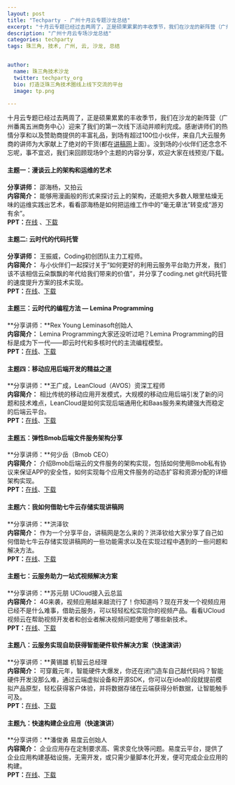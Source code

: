 ```yaml
---
layout: post
title: "Techparty - 广州十月云专题沙龙总结"
excerpt: "十月云专题已经过去两周了，正是硕果累累的丰收季节，我们在沙龙的新阵营（广州番禺五洲商务中心）迎来了我们的第一次线下活动并顺利完成。感谢讲师们的热情分享和以及赞助商提供的丰富礼品，到场有超过100位小伙伴，来自几大云服务商的讲师为大家献上了绝对的干货(都在讲稿网上面）。没到场的小伙伴们还念念不忘呢，事不宜迟，我们来回顾现场9个主题的内容分享，欢迎大家在线预览/下载。"
description: "广州十月云专场沙龙总结"
categories: techparty
tags: 珠三角, 技术, 广州, 云, 沙龙, 总结


author:
  name: 珠三角技术沙龙
  twitter: techparty_org
  bio: 打造泛珠三角技术圈线上线下交流的平台
  image: tp.png

---
```


十月云专题已经过去两周了，正是硕果累累的丰收季节，我们在沙龙的新阵营（广州番禺五洲商务中心）迎来了我们的第一次线下活动并顺利完成。感谢讲师们的热情分享和以及赞助商提供的丰富礼品，到场有超过100位小伙伴，来自几大云服务商的讲师为大家献上了绝对的干货(都在[讲稿网](http://jianggaowang.com)上面）。没到场的小伙伴们还念念不忘呢，事不宜迟，我们来回顾现场9个主题的内容分享，欢迎大家在线预览/下载。

#### 主题一：漫谈云上的架构和运维的艺术

**分享讲师：** 邵海杨，又拍云  
**内容简介：**
能够用漫画般的形式来探讨云上的架构，还能把大多数人眼里枯燥无味的运维实践出艺术，看看邵海杨是如何把运维工作中的“毫无章法”转变成“游刃有余”。  
**PPT：**[在线](http://www.jianggaowang.com/slides/28) 、[下载](http://jianggaowang.qiniudn.com/slides/uNeAjUDJQBTIWKiQzpLs8hDhoDUbQl.pdf)

#### 主题二: 云时代的代码托管

**分享讲师：** 王振威，Coding初创团队主力工程师。  
**内容简介：**
与小伙伴们一起探讨关于“如何更好的利用云服务平台助力开发，我们该不该相信云朵飘飘的年代给我们带来的价值”，并分享了coding.net git代码托管的速度提升方案的技术实现。  
**PPT：**[在线](http://www.jianggaowang.com/slides/25)、[下载](http://jianggaowang.qiniudn.com/slides/FLzF8DfO9NI9JDOeX8CXe3qO08cfBB.pdf)

#### 主题三：云时代的编程方法 — Lemina Programming

**分享讲师：**Rex Young Leminasoft创始人  
**内容简介：**
Lemina Programming大家还没听过吧？Lemina Programming的目标是成为下一代——即云时代和多核时代的主流编程模型。  
**PPT：**[在线](http://www.jianggaowang.com/slides/21)、[下载](http://jianggaowang.qiniudn.com/slides/QRnClBe6xw6FtYV3EdVI5MEF5KGhbp.pdf)

#### 主题四：移动应用后端开发的精益之道

**分享讲师：**王广成，LeanCloud（AVOS）资深工程师  
**内容简介：**
相比传统的移动应用开发模式，大规模的移动应用后端引发了新的问题和技术难点，LeanCloud是如何实现后端通用化和Baas服务来构建强大而稳定的后端云平台。  
**PPT：**[在线](http://www.jianggaowang.com/slides/24)、[下载](http://jianggaowang.qiniudn.com/slides/uqGPDiK0rJwbG0KToOn4ghSzeXt8cG.pdf)

#### 主题五：弹性Bmob后端文件服务架构分享

**分享讲师：**何少岳（Bmob CEO）  
**内容简介：**
介绍Bmob后端云的文件服务的架构实现，包括如何使用Bmob私有协议来保证APP的安全性，如何实现每个应用文件服务的动态扩容和资源分配的详细架构实现。  
**PPT：**[在线](http://www.jianggaowang.com/slides/27)、[下载](http://jianggaowang.qiniudn.com/slides/vcvghxTsfPBgsZ5Hf89ElZIgBt53C4.pdf)

#### 主题六：我如何借助七牛云存储实现讲稿网

**分享讲师：**洪泽钦  
**内容简介：**
作为一个分享平台，讲稿网是怎么来的？洪泽钦给大家分享了自己如何借助七牛云存储实现讲稿网的一些功能需求以及在实现过程中遇到的一些问题和解决方法。  
**PPT：**[在线](http://www.jianggaowang.com/slides/26)、[下载](http://jianggaowang.qiniudn.com/slides/GPTBrlSBvIa2DVkWb6WE3buqy3nE1x.pdf)

#### 主题七：云服务助力一站式视频解决方案

**分享讲师：**苏元朋 UCloud接入云总监  
**内容简介：**
4G来袭，视频应用越来越流行了！你知道吗？现在开发一个视频应用已经不是什么难事，借助云服务，可以轻轻松松实现你的视频产品。看看UCloud视频云在帮助视频开发者和创业者解决视频问题使用了哪些新技术。  
**PPT：**[在线](http://www.jianggaowang.com/slides/19)、[下载](http://jianggaowang.qiniudn.com/slides/eLVtlQlSRH8ajbwFOQQeKK9epp3jRZ.pdf)

#### 主题八：云服务实现自助获得智能硬件软件解决方案（快速演讲）

**分享讲师：**黄锡雄 机智云总经理  
**内容简介：**
可穿戴元年，智能硬件大爆发，你还在闭门造车自己敲代码吗？智能硬件开发没那么难，通过云端虚拟设备和开源SDK，你可以在idea阶段就提前模拟产品原型，轻松获得客户体验，并将数据存储在云端获得分析数据，让智能触手可及。  
**PPT：**[在线](http://www.jianggaowang.com/slides/29)、[下载](http://jianggaowang.qiniudn.com/slides/5vxLcId2z5BzXYytjFXOKl02ol3cDt.pdf)

#### 主题九：快速构建企业应用（快速演讲）

**分享讲师：**潘俊勇 易度云创始人  
**内容简介：**
企业应用存在定制要求高、需求变化快等问题。易度云平台，提供了企业应用构建基础设施，无需开发，或只需少量脚本化开发，便可完成企业应用的构建。  
**PPT：**[在线](http://www.jianggaowang.com/slides/20)、[下载](http://jianggaowang.qiniudn.com/slides/nrWSGK2VoD8c17U1tWPeXOUUZstCwz.pdf)

